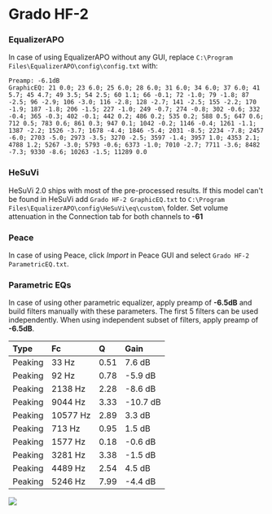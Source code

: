 # Grado HF-2

### EqualizerAPO
In case of using EqualizerAPO without any GUI, replace `C:\Program Files\EqualizerAPO\config\config.txt`
with:
```
Preamp: -6.1dB
GraphicEQ: 21 0.0; 23 6.0; 25 6.0; 28 6.0; 31 6.0; 34 6.0; 37 6.0; 41 5.7; 45 4.7; 49 3.5; 54 2.5; 60 1.1; 66 -0.1; 72 -1.0; 79 -1.8; 87 -2.5; 96 -2.9; 106 -3.0; 116 -2.8; 128 -2.7; 141 -2.5; 155 -2.2; 170 -1.9; 187 -1.8; 206 -1.5; 227 -1.0; 249 -0.7; 274 -0.8; 302 -0.6; 332 -0.4; 365 -0.3; 402 -0.1; 442 0.2; 486 0.2; 535 0.2; 588 0.5; 647 0.6; 712 0.5; 783 0.6; 861 0.3; 947 0.1; 1042 -0.2; 1146 -0.4; 1261 -1.1; 1387 -2.2; 1526 -3.7; 1678 -4.4; 1846 -5.4; 2031 -8.5; 2234 -7.8; 2457 -6.0; 2703 -5.0; 2973 -3.5; 3270 -2.5; 3597 -1.4; 3957 1.0; 4353 2.1; 4788 1.2; 5267 -3.0; 5793 -0.6; 6373 -1.0; 7010 -2.7; 7711 -3.6; 8482 -7.3; 9330 -8.6; 10263 -1.5; 11289 0.0
```

### HeSuVi
HeSuVi 2.0 ships with most of the pre-processed results. If this model can't be found in HeSuVi add
`Grado HF-2 GraphicEQ.txt` to `C:\Program Files\EqualizerAPO\config\HeSuVi\eq\custom\` folder.
Set volume attenuation in the Connection tab for both channels to **-61**

### Peace
In case of using Peace, click *Import* in Peace GUI and select `Grado HF-2 ParametricEQ.txt`.

### Parametric EQs
In case of using other parametric equalizer, apply preamp of **-6.5dB** and build filters manually
with these parameters. The first 5 filters can be used independently.
When using independent subset of filters, apply preamp of **-6.5dB**.

| Type    | Fc       |    Q | Gain     |
|:--------|:---------|:-----|:---------|
| Peaking | 33 Hz    | 0.51 | 7.6 dB   |
| Peaking | 92 Hz    | 0.78 | -5.9 dB  |
| Peaking | 2138 Hz  | 2.28 | -8.6 dB  |
| Peaking | 9044 Hz  | 3.33 | -10.7 dB |
| Peaking | 10577 Hz | 2.89 | 3.3 dB   |
| Peaking | 713 Hz   | 0.95 | 1.5 dB   |
| Peaking | 1577 Hz  | 0.18 | -0.6 dB  |
| Peaking | 3281 Hz  | 3.38 | -1.5 dB  |
| Peaking | 4489 Hz  | 2.54 | 4.5 dB   |
| Peaking | 5246 Hz  | 7.99 | -4.4 dB  |

![](https://raw.githubusercontent.com/jaakkopasanen/AutoEq/master/results/innerfidelity/sbaf-serious/Grado%20HF-2/Grado%20HF-2.png)